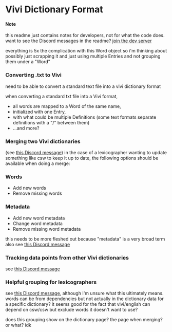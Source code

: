 # Vivi Dictionary Format

#### Note
this readme just contains notes for developers, not for what the code does. want to see the Discord messages in the readme? [join the dev server](https://dev.omg.games/)

everything is 5x the complication with this Word object
so i'm thinking about possibly just scrapping it and just using multiple Entries
and not grouping them under a "Word"

### Converting .txt to Vivi

need to be able to convert a standard text file into a vivi dictionary format

when converting a standard txt file into a Vivi format,
- all words are mapped to a Word of the same name,
- initialized with one Entry,
- with what could be multiple Definitions (some text formats separate definitions with a "/" between them)
- ...and more?

### Merging two Vivi dictionaries

(see [this Discord message](https://discord.com/channels/916735613808545872/1061082708643692544/1184298168058392718))
in the case of a lexicographer wanting to update something like csw to keep it up to date,
the following options should be available when doing a merge:

### Words
- Add new words
- Remove missing words
### Metadata
- Add new word metadata
- Change word metadata
- Remove missing word metadata

this needs to be more fleshed out because "metadata" is a very broad term
also see [this Discord message](https://discord.com/channels/916735613808545872/1061082708643692544/1187327770448105484)

### Tracking data points from other Vivi dictionaries

see [this Discord message](https://discord.com/channels/916735613808545872/1061082708643692544/1186984004516315207)

### Helpful grouping for lexicographers

see [this Discord message](https://discord.com/channels/916735613808545872/1061082708643692544/1187626284889681961), although I'm unsure what this ultimately means. words can be from dependencies but not actually in the dictionary data for a specific dictionary? it seems good for the fact that vivi/english can depend on csw/csw but exclude words it doesn't want to use?

does this grouping show on the dictionary page? the page when merging? or what? idk
